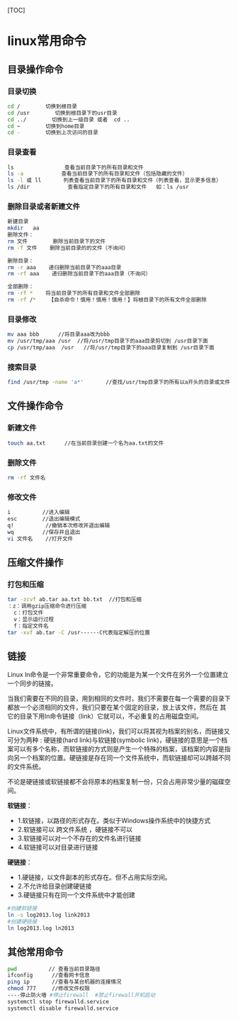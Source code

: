 [TOC]

# linux常用命令

## 目录操作命令

### 目录切换 

```sh
cd /        切换到根目录
cd /usr        切换到根目录下的usr目录
cd ../        切换到上一级目录 或者  cd ..
cd ~        切换到home目录
cd -        切换到上次访问的目录
```

### 目录查看

```sh
ls                查看当前目录下的所有目录和文件
ls -a            查看当前目录下的所有目录和文件（包括隐藏的文件）
ls -l 或 ll       列表查看当前目录下的所有目录和文件（列表查看，显示更多信息）
ls /dir            查看指定目录下的所有目录和文件   如：ls /usr
```

### 删除目录或者新建文件

```sh
新建目录
mkdir   aa  
删除文件：
rm 文件        删除当前目录下的文件
rm -f 文件    删除当前目录的的文件（不询问）

删除目录：
rm -r aaa    递归删除当前目录下的aaa目录
rm -rf aaa    递归删除当前目录下的aaa目录（不询问）

全部删除：
rm -rf *    将当前目录下的所有目录和文件全部删除
rm -rf /*    【自杀命令！慎用！慎用！慎用！】将根目录下的所有文件全部删除
```

### 目录修改

```sh
mv aaa bbb      //将目录aaa改为bbb
mv /usr/tmp/aaa /usr  //将/usr/tmp目录下的aaa目录剪切到 /usr目录下面
cp /usr/tmp/aaa  /usr   //将/usr/tmp目录下的aaa目录复制到 /usr目录下面 
```

### 搜索目录

```sh
find /usr/tmp -name 'a*'       //查找/usr/tmp目录下的所有以a开头的目录或文件
```

## 文件操作命令

### 新建文件

```sh
touch aa.txt      //在当前目录创建一个名为aa.txt的文件   
```

### 删除文件

```sh
rm -rf 文件名
```

### 修改文件

```sh
i          //进入编辑
esc        //退出编辑模式
q!          //撤销本次修改并退出编辑
wq         //保存并且退出
vi 文件名    //打开文件
```

## 压缩文件操作

### 打包和压缩

```sh
tar -zcvf ab.tar aa.txt bb.txt  //打包和压缩
：z：调用gzip压缩命令进行压缩
  c：打包文件
  v：显示运行过程
  f：指定文件名
tar -xvf ab.tar -C /usr------C代表指定解压的位置
```

## 链接

Linux ln命令是一个非常重要命令，它的功能是为某一个文件在另外一个位置建立一个同步的链接。

当我们需要在不同的目录，用到相同的文件时，我们不需要在每一个需要的目录下都放一个必须相同的文件，我们只要在某个固定的目录，放上该文件，然后在 其它的目录下用ln命令链接（link）它就可以，不必重复的占用磁盘空间。

Linux文件系统中，有所谓的链接(link)，我们可以将其视为档案的别名，而链接又可分为两种 : 硬链接(hard link)与软链接(symbolic link)，硬链接的意思是一个档案可以有多个名称，而软链接的方式则是产生一个特殊的档案，该档案的内容是指向另一个档案的位置。硬链接是存在同一个文件系统中，而软链接却可以跨越不同的文件系统。

不论是硬链接或软链接都不会将原本的档案复制一份，只会占用非常少量的磁碟空间。

**软链接**：

- 1.软链接，以路径的形式存在。类似于Windows操作系统中的快捷方式
- 2.软链接可以 跨文件系统 ，硬链接不可以
- 3.软链接可以对一个不存在的文件名进行链接
- 4.软链接可以对目录进行链接

**硬链接**：

- 1.硬链接，以文件副本的形式存在。但不占用实际空间。
- 2.不允许给目录创建硬链接
- 3.硬链接只有在同一个文件系统中才能创建

```sh
#创建软链接
ln -s log2013.log link2013
#创建硬链接
ln log2013.log ln2013
```



## 其他常用命令

```sh
pwd          // 查看当前目录路径
ifconfig      //查看网卡信息
ping ip       //查看与某台机器的连接情况
chmod 777     //修改文件权限
----停止防火墙 #停止firewall  #禁止firewall开机启动
systemctl stop firewalld.service 
systemctl disable firewalld.service
```

